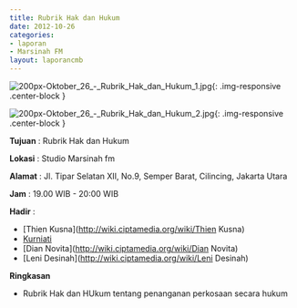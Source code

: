 ```yaml
---
title: Rubrik Hak dan Hukum 
date: 2012-10-26
categories:
- laporan
- Marsinah FM
layout: laporancmb
---
```



![200px-Oktober_26_-_Rubrik_Hak_dan_Hukum_1.jpg](/uploads/200px-Oktober_26_-_Rubrik_Hak_dan_Hukum_1.jpg){: .img-responsive .center-block }

![200px-Oktober_26_-_Rubrik_Hak_dan_Hukum_2.jpg](/uploads/200px-Oktober_26_-_Rubrik_Hak_dan_Hukum_2.jpg){: .img-responsive .center-block }


**Tujuan** : Rubrik Hak dan Hukum 

**Lokasi** : Studio Marsinah fm 

**Alamat** : Jl. Tipar Selatan XII, No.9, Semper Barat, Cilincing, Jakarta Utara 

**Jam** : 19.00 WIB - 20:00 WIB 

**Hadir** :
* [Thien Kusna](http://wiki.ciptamedia.org/wiki/Thien Kusna)
* [Kurniati](http://wiki.ciptamedia.org/wiki/Kurniati)
* [Dian Novita](http://wiki.ciptamedia.org/wiki/Dian Novita)
* [Leni Desinah](http://wiki.ciptamedia.org/wiki/Leni Desinah)

**Ringkasan**  
* Rubrik Hak dan HUkum tentang penanganan perkosaan secara hukum
